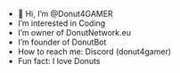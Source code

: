 - 👋 Hi, I’m @Donut4GAMER
- I’m interested in Coding
- I’m owner of DonutNetwork.eu
- I’m founder of DonutBot
- How to reach me: Discord (donut4gamer)
- Fun fact: I love Donuts
